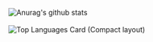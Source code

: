 ![Anurag's github stats](https://github-readme-stats.vercel.app/api?username=issyu39&show_icons=true&theme=react&count_private=true)
<br><br>
![Top Languages Card (Compact layout)](https://github-readme-stats.vercel.app/api/top-langs/?username=issyu39&theme=react&layout=compact)
